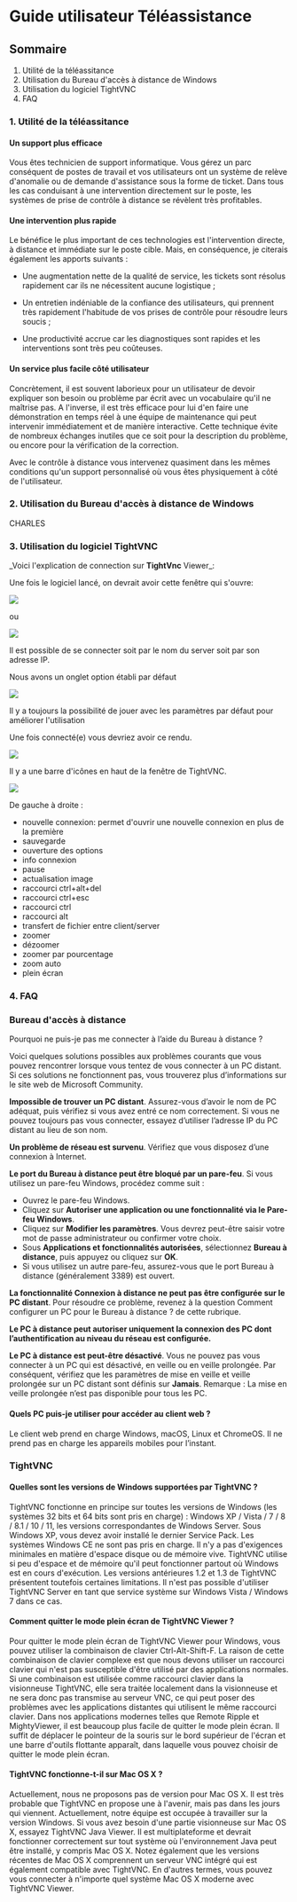# Guide utilisateur Téléassistance


## Sommaire
1. Utilité de la téléassitance
2. Utilisation du Bureau d'accès à distance de Windows
3. Utilisation du logiciel TightVNC
4. FAQ 



### 1. Utilité de la téléassitance


#### Un support plus efficace

Vous êtes technicien de support informatique. Vous gérez un parc conséquent de postes de travail et vos utilisateurs ont un système de relève d'anomalie ou de demande d'assistance sous la forme de ticket. Dans tous les cas conduisant à une intervention directement sur le poste, les systèmes de prise de contrôle à distance se révèlent très profitables.

#### Une intervention plus rapide

Le bénéfice le plus important de ces technologies est l'intervention directe, à distance et immédiate sur le poste cible. Mais, en conséquence, je citerais également les apports suivants :

- Une augmentation nette de la qualité de service, les tickets sont résolus rapidement car ils ne nécessitent aucune logistique ;

- Un entretien indéniable de la confiance des utilisateurs, qui prennent très rapidement l'habitude de vos prises de contrôle pour résoudre leurs soucis ;

- Une productivité accrue car les diagnostiques sont rapides et les interventions sont très peu coûteuses.

#### Un service plus facile côté utilisateur

Concrètement, il est souvent laborieux pour un utilisateur de devoir expliquer son besoin ou problème par écrit avec un vocabulaire qu'il ne maîtrise pas. A l'inverse, il est très efficace pour lui d'en faire une démonstration en temps réel à une équipe de maintenance qui peut intervenir immédiatement et de manière interactive. Cette technique évite de nombreux échanges inutiles que ce soit pour la description du problème, ou encore pour la vérification de la correction.

Avec le contrôle à distance vous intervenez quasiment dans les mêmes conditions qu'un support personnalisé où vous êtes physiquement à côté de l'utilisateur.




### 2. Utilisation du Bureau d'accès à distance de Windows


CHARLES



### 3. Utilisation du logiciel TightVNC


\_Voici l'explication de connection sur **TightVnc** Viewer\_:

Une fois le logiciel lancé, on devrait avoir cette fenêtre qui s'ouvre:

![](https://github.com/WildCodeSchool/TSSR-2402-P1-G2-Teleassistance/blob/main/Images/TighVnc%20ouverture.png)

ou

![](https://github.com/WildCodeSchool/TSSR-2402-P1-G2-Teleassistance/blob/main/Images/TightVnc%20ouverture.png)

Il est possible de se connecter soit par le nom du server soit par son adresse IP.

Nous avons un onglet option établi par défaut 

![](https://github.com/WildCodeSchool/TSSR-2402-P1-G2-Teleassistance/blob/main/Images/option%20par%20defaut.png)

Il y a toujours la possibilité de jouer avec les paramètres par défaut pour améliorer l'utilisation

Une fois connecté(e) vous devriez avoir ce rendu.

![](https://github.com/WildCodeSchool/TSSR-2402-P1-G2-Teleassistance/blob/main/Images/TightVnc%20%C3%A9crans.png)

Il y a une barre d'icônes en haut de la fenêtre de TightVNC.

![](https://github.com/WildCodeSchool/TSSR-2402-P1-G2-Teleassistance/blob/main/Images/TightVnc%20barre%20d'icons.jpg)

De gauche à droite : 
- nouvelle connexion: permet d'ouvrir une nouvelle connexion en plus de la première
- sauvegarde 
- ouverture des options
- info connexion
- pause 
- actualisation image
- raccourci ctrl+alt+del
- raccourci ctrl+esc
- raccourci ctrl
- raccourci alt
- transfert de fichier entre client/server
- zoomer
- dézoomer
- zoomer par pourcentage
- zoom auto
- plein écran



### 4. FAQ


### Bureau d'accès à distance

Pourquoi ne puis-je pas me connecter à l’aide du Bureau à distance ?

Voici quelques solutions possibles aux problèmes courants que vous pouvez rencontrer lorsque vous tentez de vous connecter à un PC distant. Si ces solutions ne fonctionnent pas, vous trouverez plus d’informations sur le site web de Microsoft Community.

**Impossible de trouver un PC distant**. Assurez-vous d’avoir le nom de PC adéquat, puis vérifiez si vous avez entré ce nom correctement. Si vous ne pouvez toujours pas vous connecter, essayez d’utiliser l’adresse IP du PC distant au lieu de son nom.

**Un problème de réseau est survenu**. Vérifiez que vous disposez d’une connexion à Internet.

**Le port du Bureau à distance peut être bloqué par un pare-feu**. Si vous utilisez un pare-feu Windows, procédez comme suit :

  - Ouvrez le pare-feu Windows.
  - Cliquez sur **Autoriser une application ou une fonctionnalité via le Pare-feu Windows**.
  - Cliquez sur **Modifier les paramètres**. Vous devrez peut-être saisir votre mot de passe administrateur ou confirmer votre choix.
  - Sous **Applications et fonctionnalités autorisées**, sélectionnez **Bureau à distance**, puis appuyez ou cliquez sur **OK**.
  - Si vous utilisez un autre pare-feu, assurez-vous que le port Bureau à distance (généralement 3389) est ouvert.

**La fonctionnalité Connexion à distance ne peut pas être configurée sur le PC distant**. Pour résoudre ce problème, revenez à la question Comment configurer un PC pour le Bureau à distance ? de cette rubrique.

**Le PC à distance peut autoriser uniquement la connexion des PC dont l’authentification au niveau du réseau est configurée.**

**Le PC à distance est peut-être désactivé**. Vous ne pouvez pas vous connecter à un PC qui est désactivé, en veille ou en veille prolongée. Par conséquent, vérifiez que les paramètres de mise en veille et veille prolongée sur un PC distant sont définis sur **Jamais**. Remarque : La mise en veille prolongée n’est pas disponible pour tous les PC.


#### Quels PC puis-je utiliser pour accéder au client web ?

Le client web prend en charge Windows, macOS, Linux et ChromeOS. Il ne prend pas en charge les appareils mobiles pour l’instant.



### TightVNC


#### Quelles sont les versions de Windows supportées par TightVNC ?

TightVNC fonctionne en principe sur toutes les versions de Windows (les systèmes 32 bits et 64 bits sont pris en charge) :
    Windows XP / Vista / 7 / 8 / 8.1 / 10 / 11,
    les versions correspondantes de Windows Server.
Sous Windows XP, vous devez avoir installé le dernier Service Pack. Les systèmes Windows CE ne sont pas pris en charge.
Il n'y a pas d'exigences minimales en matière d'espace disque ou de mémoire vive. TightVNC utilise si peu d'espace et de mémoire qu'il peut fonctionner partout où Windows est en cours d'exécution.
Les versions antérieures 1.2 et 1.3 de TightVNC présentent toutefois certaines limitations. Il n'est pas possible d'utiliser TightVNC Server en tant que service système sur Windows Vista / Windows 7 dans ce cas. 

#### Comment quitter le mode plein écran de TightVNC Viewer ?

Pour quitter le mode plein écran de TightVNC Viewer pour Windows, vous pouvez utiliser la combinaison de clavier Ctrl-Alt-Shift-F.
La raison de cette combinaison de clavier complexe est que nous devons utiliser un raccourci clavier qui n'est pas susceptible d'être utilisé par des applications normales. Si une combinaison est utilisée comme raccourci clavier dans la visionneuse TightVNC, elle sera traitée localement dans la visionneuse et ne sera donc pas transmise au serveur VNC, ce qui peut poser des problèmes avec les applications distantes qui utilisent le même raccourci clavier.
Dans nos applications modernes telles que Remote Ripple et MightyViewer, il est beaucoup plus facile de quitter le mode plein écran. Il suffit de déplacer le pointeur de la souris sur le bord supérieur de l'écran et une barre d'outils flottante apparaît, dans laquelle vous pouvez choisir de quitter le mode plein écran. 

#### TightVNC fonctionne-t-il sur Mac OS X ?

Actuellement, nous ne proposons pas de version pour Mac OS X. Il est très probable que TightVNC en propose une à l'avenir, mais pas dans les jours qui viennent. Actuellement, notre équipe est occupée à travailler sur la version Windows.
Si vous avez besoin d'une partie visionneuse sur Mac OS X, essayez TightVNC Java Viewer. Il est multiplateforme et devrait fonctionner correctement sur tout système où l'environnement Java peut être installé, y compris Mac OS X.
Notez également que les versions récentes de Mac OS X comprennent un serveur VNC intégré qui est également compatible avec TightVNC. En d'autres termes, vous pouvez vous connecter à n'importe quel système Mac OS X moderne avec TightVNC Viewer. 


